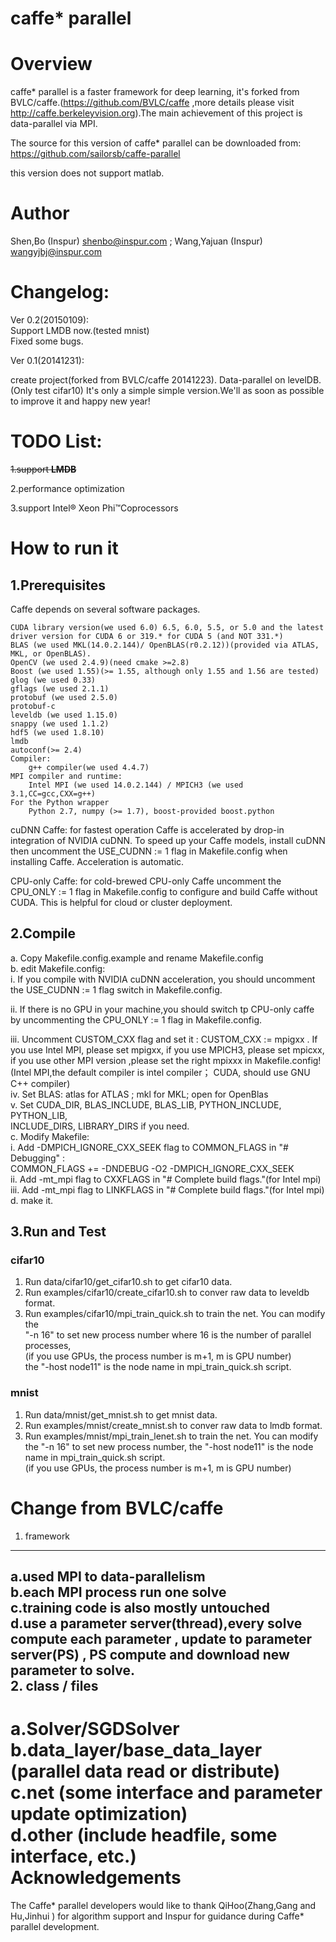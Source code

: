 ﻿caffe* parallel 
============================

Overview
============================
caffe* parallel is a faster framework for deep learning, it's forked from 
BVLC/caffe.(https://github.com/BVLC/caffe ,more details please visit 
http://caffe.berkeleyvision.org).The main achievement of this project is 
data-parallel via MPI.

The source for this version of caffe* parallel can be downloaded from:
https://github.com/sailorsb/caffe-parallel

this version does not support matlab.

Author
============================
Shen,Bo (Inspur) shenbo@inspur.com ; Wang,Yajuan (Inspur) wangyjbj@inspur.com

Changelog:
============================
Ver 0.2(20150109):  
 Support LMDB now.(tested mnist)  
 Fixed some bugs.  


Ver 0.1(20141231):

 create project(forked from BVLC/caffe 20141223).
 Data-parallel on levelDB.(Only test cifar10) 
 It's only a simple simple version.We'll as soon as 
possible to improve it and happy new year!

TODO List:
============================
<del>1.support <b>LMDB</b></del>  

2.performance optimization  

3.support Intel® Xeon Phi™Coprocessors  

How to run it
============================
1.Prerequisites
----------------------------
Caffe depends on several software packages.

    CUDA library version(we used 6.0) 6.5, 6.0, 5.5, or 5.0 and the latest driver version for CUDA 6 or 319.* for CUDA 5 (and NOT 331.*)  
    BLAS (we used MKL(14.0.2.144)/ OpenBLAS(r0.2.12))(provided via ATLAS, MKL, or OpenBLAS).  
    OpenCV (we used 2.4.9)(need cmake >=2.8)  
    Boost (we used 1.55)(>= 1.55, although only 1.55 and 1.56 are tested)  
    glog (we used 0.33)  
    gflags (we used 2.1.1)  
    protobuf (we used 2.5.0)  
    protobuf-c  
    leveldb (we used 1.15.0)  
    snappy (we used 1.1.2)  
    hdf5 (we used 1.8.10)  
    lmdb   
    autoconf(>= 2.4)  
    Compiler:  
        g++ compiler(we used 4.4.7)  
    MPI compiler and runtime:  
        Intel MPI (we used 14.0.2.144) / MPICH3 (we used 3.1,CC=gcc,CXX=g++)
    For the Python wrapper  
        Python 2.7, numpy (>= 1.7), boost-provided boost.python  

cuDNN Caffe: for fastest operation Caffe is accelerated by drop-in integration of 
NVIDIA cuDNN. To speed up your Caffe models, install cuDNN then uncomment the 
USE_CUDNN := 1 flag in Makefile.config when installing Caffe. Acceleration is 
automatic.  

CPU-only Caffe: for cold-brewed CPU-only Caffe uncomment the CPU_ONLY := 1 flag 
in Makefile.config to configure and build Caffe without CUDA. This is helpful for 
cloud or cluster deployment.  

2.Compile
----------------------------
a. Copy Makefile.config.example and rename Makefile.config  
b. edit Makefile.config:   
   i. If you compile with NVIDIA cuDNN acceleration, you should uncomment the 
USE_CUDNN := 1 flag switch in Makefile.config.  
  
  ii. If there is no GPU in your machine,you should switch tp CPU-only caffe by 
uncommenting the CPU_ONLY := 1 flag in Makefile.config.  
  
 iii. Uncomment CUSTOM_CXX flag and set it : CUSTOM_CXX := mpigxx . If you use Intel 
MPI, please set mpigxx, if you use MPICH3, please set mpicxx, if you use other MPI 
version ,please set the right mpixxx in Makefile.config! (Intel MPI,the default 
compiler is intel compiler； CUDA, should use GNU C++ compiler)  
  iv. Set BLAS: atlas for ATLAS ; mkl for MKL; open for OpenBlas  
  v. Set CUDA_DIR, BLAS_INCLUDE, BLAS_LIB, PYTHON_INCLUDE, PYTHON_LIB,   
INCLUDE_DIRS, LIBRARY_DIRS if you need.  
c. Modify Makefile:  
   i. Add -DMPICH_IGNORE_CXX_SEEK flag to COMMON_FLAGS in "# Debugging" :   
COMMON_FLAGS += -DNDEBUG -O2 -DMPICH_IGNORE_CXX_SEEK  
  ii. Add -mt_mpi flag to CXXFLAGS in "# Complete build flags."(for Intel mpi)  
 iii. Add -mt_mpi flag to LINKFLAGS in "# Complete build flags."(for Intel mpi)  
d. make it.  

3.Run and Test
----------------------------
### cifar10  
1. Run data/cifar10/get_cifar10.sh to get cifar10 data.  
2. Run examples/cifar10/create_cifar10.sh to conver raw data to leveldb format.  
3. Run examples/cifar10/mpi_train_quick.sh to train the net. You can modify the   
"-n 16" to set new process number where 16 is the number of parallel processes,  
(if you use GPUs, the process number is m+1, m is GPU number)  
the "-host node11" is the node name in mpi_train_quick.sh script.  
### mnist  
1. Run data/mnist/get_mnist.sh to get mnist data.  
2. Run examples/mnist/create_mnist.sh to conver raw data to lmdb format.  
3. Run examples/mnist/mpi_train_lenet.sh to train the net. You can modify the 
"-n 16" to set new process number, the "-host node11" is the node name in 
mpi_train_quick.sh script.  
(if you use GPUs, the process number is m+1, m is GPU number)  

Change from BVLC/caffe
============================
1. framework
----------------------------
   a.used MPI to data-parallelism  
   b.each MPI process run one solve  
   c.training code is also mostly untouched  
   d.use a parameter server(thread),every solve compute each parameter , update to parameter server(PS) , PS compute and download new parameter to solve.  
2. class / files
----------------------------
   a.Solver/SGDSolver  
   b.data_layer/base_data_layer (parallel data read or distribute)  
   c.net (some interface and parameter update optimization)  
   d.other (include headfile, some interface, etc.)  
Acknowledgements
============================
The Caffe* parallel developers would like to thank QiHoo(Zhang,Gang  and Hu,Jinhui ) 
for algorithm support and Inspur for guidance during Caffe* parallel development.  



